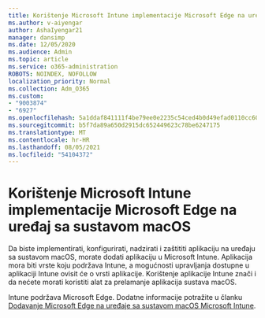 ```yaml
---
title: Korištenje Microsoft Intune implementacije Microsoft Edge na uređaj sa sustavom macOS
ms.author: v-aiyengar
author: AshaIyengar21
manager: dansimp
ms.date: 12/05/2020
ms.audience: Admin
ms.topic: article
ms.service: o365-administration
ROBOTS: NOINDEX, NOFOLLOW
localization_priority: Normal
ms.collection: Adm_O365
ms.custom:
- "9003874"
- "6927"
ms.openlocfilehash: 5a1ddaf841111f4be79ee0e2235c54ced4b0d49efad0110cc609441db5b20800
ms.sourcegitcommit: b5f7da89a650d2915dc652449623c78be6247175
ms.translationtype: MT
ms.contentlocale: hr-HR
ms.lasthandoff: 08/05/2021
ms.locfileid: "54104372"
---
```

# <a name="use-microsoft-intune-to-deploy-microsoft-edge-to-a-macos-device"></a>Korištenje Microsoft Intune implementacije Microsoft Edge na uređaj sa sustavom macOS

Da biste implementirati, konfigurirati, nadzirati i zaštititi aplikaciju na uređaju sa sustavom macOS, morate dodati aplikaciju u Microsoft Intune. Aplikacija mora biti vrste koju podržava Intune, a mogućnosti upravljanja dostupne u aplikaciji Intune ovisit će o vrsti aplikacije. Korištenje aplikacije Intune znači i da nećete morati koristiti alat za prelamanje aplikacija sustava macOS.

Intune podržava Microsoft Edge. Dodatne informacije potražite u članku [Dodavanje Microsoft Edge na uređaje sa sustavom macOS Microsoft Intune](https://go.microsoft.com/fwlink/?linkid=2134949).